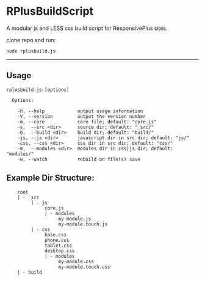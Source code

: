 RPlusBuildScript
================

A modular js and LESS css build script for ResponsivePlus sites.


clone repo and run:

```
node rplusbuild.js
```
---
Usage
---

```
rplusbuild.js [options]

  Options:

	-h, --help            output usage information
	-V, --version         output the version number
 	-m, --core            core file; default: "core.js"
	-s,  --src <dir>      source dir; default: "_src/"
 	-b,  --build <dir>    build dir; default: "build/"
	-js, --js <dir>       javascript dir in src dir; default: "js/"
	-css, --css <dir>     css dir in src dir; default: "css/"
	-m,  --modules <dir>  modules dir in css|js dir; default: "modules/"
	-w, --watch           rebuild on file(s) save
```

Example Dir Structure:
---
```
    root
    | - _src
         | - js
              core.js
              | - modules
                   my-module.js
                   my-module.touch.js
         | - css
              base.css
              phone.css
              tablet.css
              desktop.css
              | - modules
                   my-module.css
                   my-module.touch.css
    | - build
```